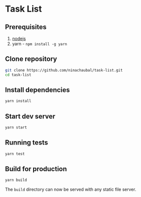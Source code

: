 # Task List

## Prerequisites
1. [nodejs](https://nodejs.org/en/)
2. yarn - `npm install -g yarn`

## Clone repository
```bash
git clone https://github.com/ninachaubal/task-list.git
cd task-list
```

## Install dependencies
```bash
yarn install
```

## Start dev server
```bash
yarn start
```

## Running tests
```bash
yarn test
```

## Build for production
```bash
yarn build
```
The `build` directory can now be served with any static file server.
